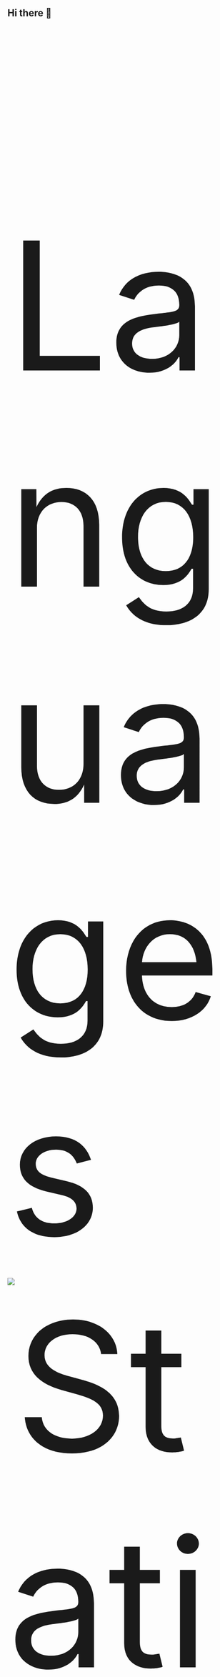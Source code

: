 ## Hi there 👋

<!--
**garden0512/garden0512** is a ✨ _special_ ✨ repository because its `README.md` (this file) appears on your GitHub profile.

Here are some ideas to get you started:

- 🔭 I’m currently working on ...
- 🌱 I’m currently learning ...
- 👯 I’m looking to collaborate on ...
- 🤔 I’m looking for help with ...
- 💬 Ask me about ...
- 📫 How to reach me: ...
- 😄 Pronouns: ...
- ⚡ Fun fact: ...
-->

<p style = "font-size : 400px">Languages
<img alt="Static Badge" src="https://img.shields.io/badge/unity-%23FFFFFF?style=for-the-badge&logo=unity&logoColor=%23FFFFFF&logoSize=40&color=%23000000">
